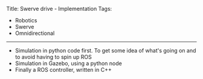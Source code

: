 Title: Swerve drive - Implementation
Tags:

- Robotics
- Swerve
- Omnidirectional

---

- Simulation in python code first. To get some idea of what's going on and to avoid having to spin up ROS
- Simulation in Gazebo, using a python node
- Finally a ROS controller, written in C++
